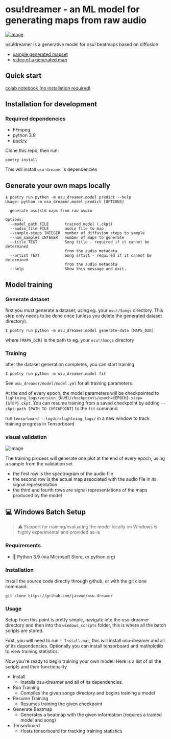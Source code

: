 # osu!dreamer - an ML model for generating maps from raw audio

[![image](https://img.shields.io/badge/Discord-5865F2?style=for-the-badge&logo=discord&logoColor=white)](https://discord.gg/ZewBWhjxsR)

osu!dreamer is a generative model for osu! beatmaps based on diffusion

-   [sample generated mapset](https://osu.ppy.sh/beatmapsets/1888586#osu/3889513)
-   [video of a generated map](https://streamable.com/ijp1jj)

## Quick start

[colab notebook (no installation required)](https://colab.research.google.com/drive/1Th6v5OOrY5vcTWvIH3NKZsuj_RMnAEM5#sandboxMode=true)

## Installation for development

### Required dependencies
- FFmpeg
- python 3.9
- [poetry](https://python-poetry.org/docs/#installation) 

Clone this repo, then run:

```
poetry install
```

This will install `osu-dreamer`'s dependencies

## Generate your own maps locally

```
$ poetry run python -m osu_dreamer.model predict --help
Usage: python -m osu_dreamer.model predict [OPTIONS]

  generate osu!std maps from raw audio

Options:
  --model_path FILE       trained model (.ckpt)
  --audio_file FILE       audio file to map
  --sample-steps INTEGER  number of diffusion steps to sample
  --num_samples INTEGER   number of maps to generate
  --title TEXT            Song title - required if it cannot be determined
                          from the audio metadata
  --artist TEXT           Song artist - required if it cannot be determined
                          from the audio metadata
  --help                  Show this message and exit.
```

## Model training

### Generate dataset

first you must generate a dataset, using eg. your `osu!/Songs` directory.
This step only needs to be done once (unless you delete the generated dataset directory).

```
$ poetry run python -m osu_dreamer.model generate-data [MAPS_DIR]
```

where `[MAPS_DIR]` is the path to eg. your `osu!/Songs` directory

### Training

after the dataset generation completes, you can start training

```
$ poetry run python -m osu_dreamer.model fit
```

See `osu_dreamer/model/model.yml` for all training parameters.

At the end of every epoch, the model parameters will be checkpointed to `lightning_logs/version_{NUM}/checkpoints/epoch={EPOCH}-step={STEP}.ckpt`. You can resume training from a saved checkpoint by adding `--ckpt-path [PATH TO CHECKPOINT]` to the `fit` command.

run `tensorboard --logdir=lightning_logs/` in a new window to track training progress in Tensorboard

### visual validation

![image](https://user-images.githubusercontent.com/943003/203165744-68da33fa-967f-45a7-956e-f0fe0114f9cc.png)

The training process will generate one plot at the end of every epoch, using a sample from the validation set

-   the first row is the spectrogram of the audio file
-   the second row is the actual map associated with the audio file in its signal representation
-   the third and fourth rows are signal representations of the maps produced by the model

## 💻 Windows Batch Setup

> ⚠️ Support for training/evaluating the model locally on Windows is highly experimental and provided as-is

### Requirements
-   🐍 Python 3.9 (via Microsoft Store, or python.org)

### Installation

Install the source code directly through github, or with the git clone command:

`git clone https://github.com/jaswon/osu-dreamer`

### Usage

Setup from this point is pretty simple, navigate into the osu-dreamer directory and then into the `windows_scripts` folder, this is where all the batch scripts are stored.

First, you will need to run `! Install.bat`, this will install osu-dreamer and all of its dependencies. Optionally you can install tensorboard and mathplotlib to view training statistics.

Now you're ready to begin training your own model! Here is a list of all the scripts and their functionality

-   Install
    -   Installs osu-dreamer and all of its dependencies.
-   Run Training
    -   Compiles the given songs directory and begins training a model
-   Resume Training
    -   Resumes training the given checkpoint
-   Generate Beatmap
    -   Generates a beatmap with the given information (requires a trained model and song)
-   Tensorboard
    -   Hosts tensorboard for tracking training statistics
